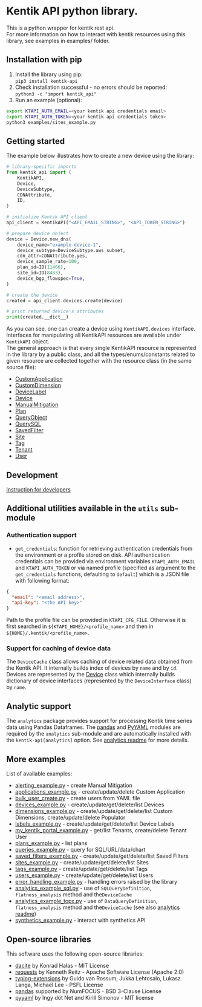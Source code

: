 # Kentik API python library.

This is a python wrapper for kentik rest api.  
For more information on how to interact with kentik resources using this library, see examples in examples/ folder.

## Installation with pip

1. Install the library using pip:  
```pip3 install kentik-api```
1. Check installation successful - no errors should be reported:  
```python3 -c "import kentik_api"```
1. Run an example (optional):
  ```bash
  export KTAPI_AUTH_EMAIL=<your kentik api credentials email>
  export KTAPI_AUTH_TOKEN=<your kentik api credentials token>
  python3 examples/sites_example.py
  ```

## Getting started

The example below illustrates how to create a new device using the library:

```python
# library-specific imports
from kentik_api import (
    KentikAPI,
    Device,
    DeviceSubtype,
    CDNAttribute,
    ID,
)

# initialize Kentik API client
api_client = KentikAPI("<API_EMAIL_STRING>", "<API_TOKEN_STRING>")

# prepare device object
device = Device.new_dns(
    device_name="example-device-1",
    device_subtype=DeviceSubtype.aws_subnet,
    cdn_attr=CDNAttribute.yes,
    device_sample_rate=100,
    plan_id=ID(11466),
    site_id=ID(8483),
    device_bgp_flowspec=True,
)

# create the device
created = api_client.devices.create(device)

# print returned device's attributes
print(created.__dict__)
```

As you can see, one can create a device using `KentikAPI.devices` interface.  
Interfaces for manipulating all KentikAPI resources are available under `KentikAPI` object.  
The general approach is that every single KentikAPI resource is represented in the library by a public class, and all the types/enums/constants related to given resource are collected together with the resource class (in the same source file):
- [CustomApplication](./kentik_api/public/custom_application.py)
- [CustomDimension](./kentik_api/public/custom_dimension.py)
- [DeviceLabel](./kentik_api/public/device_label.py)
- [Device](./kentik_api/public/device.py)
- [ManualMitigation](./kentik_api/public/manual_mitigation.py)
- [Plan](./kentik_api/public/plan.py)
- [QueryObject](./kentik_api/public/query_object.py)
- [QuerySQL](./kentik_api/public/query_sql.py)
- [SavedFilter](./kentik_api/public/saved_filter.py)
- [Site](./kentik_api/public/site.py)
- [Tag](./kentik_api/public/tag.py)
- [Tenant](./kentik_api/public/tenant.py)
- [User](./kentik_api/public/user.py)

## Development
[Instruction for developers](../docs/README.md)

## Additional utilities available in the `utils` sub-module

### Authentication support
- `get_credentials`: function for retrieving authentication credentials from the environment or a profile stored on disk.
  API authentication credentials can be provided via environment variables `KTAPI_AUTH_EMAIL` and `KTAPI_AUTH_TOKEN`
  or via named profile (specified as argument to the `get_credentials` functions, defaulting to `default`) which is
  a JSON file with following format:
```json
{
  "email": "<email address>",
  "api-key": "<the API key>"
}
```
Path to the profile file can be provided in `KTAPI_CFG_FILE`. Otherwise it is first searched in 
`${KTAPI_HOME}/<profile_name>` and then in `${HOME}/.kentik/<profile_name>`.

### Support for caching of device data
The `DeviceCache` class allows caching of device related data obtained from the Kentik API. It internally builds
index of devices by `name` and by `id`. Devices are represented by the [Device](./kentik_api/public/device.py) class which
internally builds dictionary of device interfaces  (represented by the `DeviceInterface` class) by `name`.

## Analytic support
The `analytics` package provides support for processing Kentik time series data using Pandas Dataframes.
The [pandas](https://pandas.pydata.org) and [PyYAML](https://pyyaml.org/) modules are required by the `analytics`
sub-module and are automatically installed with the `kentik-api[analytics]` option.
See [analytics readme](./kentik_api/analytics/README.md) for more details.

## More examples

List of available examples:
- [alerting_example.py](./examples/alerting_example.py) - create Manual Mitigation
- [applications_example.py](./examples/applications_example.py) - create/update/delete Custom Application
- [bulk_user_create.py](./examples/bulk_user_create.py) - create users from YAML file
- [devices_example.py](./examples/devices_example.py) - create/update/get/delete/list Devices
- [dimensions_example.py](./examples/dimensions_example.py) - create/update/get/delete/list Custom Dimensions, create/update/delete Populator
- [labels_example.py](./examples/labels_example.py) - create/update/get/delete/list Device Labels
- [my_kentik_portal_example.py](./examples/my_kentik_portal_example.py) - get/list Tenants, create/delete Tenant User
- [plans_example.py](./examples/plans_example.py) - list plans
- [queries_example.py](./examples/queries_example.py) - query for SQL/URL/data/chart
- [saved_filters_example.py](./examples/saved_filters_example.py) - create/update/get/delete/list Saved Filters
- [sites_example.py](./examples/sites_example.py) - create/update/get/delete/list Sites
- [tags_example.py](./examples/tags_example.py) - create/update/get/delete/list Tags
- [users_example.py](./examples/users_example.py) - create/update/get/delete/list Users
- [error_handling_example.py](./examples/error_handling_example.py) - handling errors raised by the library
- [analytics_example_sql.py](./examples/analytics_example_sql.py) - use of `SQLQueryDefinition`, `flatness_analysis` method and the`DeviceCache`
- [analytics_example_topx.py](./examples/analytics_example_sql.py) - use of `DataQueryDefinition`, `flatness_analysis` method and the`DeviceCache`
  (see also [analytics readme](./kentik_api/analytics/README.md))
- [synthetics_example.py](./examples/synthetics_example.py) - interact with synthetics API
## Open-source libraries

This software uses the following open-source libraries:
- [dacite](https://pypi.org/project/dacite/) by Konrad Hałas - MIT License
- [requests](https://pypi.org/project/requests/) by Kenneth Reitz - Apache Software License (Apache 2.0)
- [typing-extensions](https://pypi.org/project/typing-extensions/) by  Guido van Rossum, Jukka Lehtosalo, Lukasz Langa, Michael Lee - PSFL License
- [pandas](https://pandas.pydata.org) supported by NumFOCUS - BSD 3-Clause License
- [pyyaml](https://pyyaml.org/) by Ingy döt Net and Kirill Simonov - MIT license
